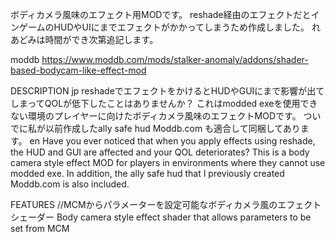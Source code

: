 ボディカメラ風味のエフェクト用MODです。
reshade経由のエフェクトだとインゲームのHUDやUIにまでエフェクトがかかってしまうため作成しました。
れあどみは時間ができ次第追記します。

moddb
https://www.moddb.com/mods/stalker-anomaly/addons/shader-based-bodycam-like-effect-mod


DESCRIPTION
jp reshadeでエフェクトをかけるとHUDやGUIにまで影響が出てしまってQOLが低下したことはありませんか？
これはmodded exeを使用できない環境のプレイヤーに向けたボディカメラ風味のエフェクトMODです。
ついでに私が以前作成したally safe hud Moddb.com も適合して同梱してあります。
en Have you ever noticed that when you apply effects using reshade, the HUD and GUI are affected and your QOL deteriorates?
This is a body camera style effect MOD for players in environments where they cannot use modded exe.
In addition, the ally safe hud that I previously created Moddb.com is also included.

FEATURES
//MCMからパラメーターを設定可能なボディカメラ風のエフェクトシェーダー
Body camera style effect shader that allows parameters to be set from MCM